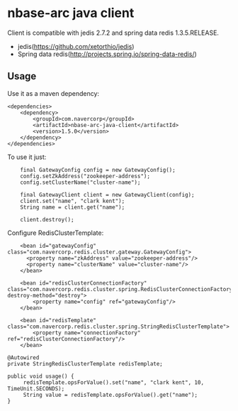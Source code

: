 # nbase-arc java client
Client is compatible with jedis 2.7.2 and spring data redis 1.3.5.RELEASE.
* jedis(https://github.com/xetorthio/jedis)
* Spring data redis(http://projects.spring.io/spring-data-redis/)

## Usage
Use it as a maven dependency:
~~~
<dependencies>
    <dependency>
        <groupId>com.navercorp</groupId>
        <artifactId>nbase-arc-java-client</artifactId>
        <version>1.5.0</version>
    </dependency>
</dependencies>
~~~

To use it just:
~~~
    final GatewayConfig config = new GatewayConfig();
    config.setZkAddress("zookeeper-address");
    config.setClusterName("cluster-name");

    final GatewayClient client = new GatewayClient(config);
    client.set("name", "clark kent");
    String name = client.get("name");

    client.destroy();
 ~~~

Configure RedisClusterTemplate:
~~~
    <bean id="gatewayConfig" class="com.navercorp.redis.cluster.gateway.GatewayConfig">
      <property name="zkAddress" value="zookeeper-address"/>
      <property name="clusterName" value="cluster-name"/>
    </bean>

    <bean id="redisClusterConnectionFactory" class="com.navercorp.redis.cluster.spring.RedisClusterConnectionFactory" destroy-method="destroy">
        <property name="config" ref="gatewayConfig"/>
    </bean>

    <bean id="redisTemplate" class="com.navercorp.redis.cluster.spring.StringRedisClusterTemplate">
        <property name="connectionFactory" ref="redisClusterConnectionFactory"/>
    </bean>
~~~


~~~
@Autowired
private StringRedisClusterTemplate redisTemplate;

public void usage() {
     redisTemplate.opsForValue().set("name", "clark kent", 10, TimeUnit.SECONDS);
     String value = redisTemplate.opsForValue().get("name");
}
~~~

